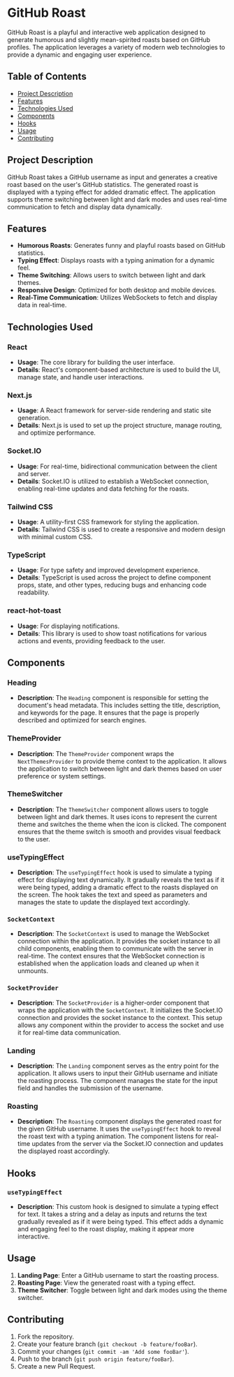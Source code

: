 # GitHub Roast

GitHub Roast is a playful and interactive web application designed to generate humorous and slightly mean-spirited roasts based on GitHub profiles. The application leverages a variety of modern web technologies to provide a dynamic and engaging user experience.

## Table of Contents

- [Project Description](#project-description)
- [Features](#features)
- [Technologies Used](#technologies-used)
- [Components](#components)
- [Hooks](#hooks)
- [Usage](#usage)
- [Contributing](#contributing)


## Project Description

GitHub Roast takes a GitHub username as input and generates a creative roast based on the user's GitHub statistics. The generated roast is displayed with a typing effect for added dramatic effect. The application supports theme switching between light and dark modes and uses real-time communication to fetch and display data dynamically.

## Features

- **Humorous Roasts**: Generates funny and playful roasts based on GitHub statistics.
- **Typing Effect**: Displays roasts with a typing animation for a dynamic feel.
- **Theme Switching**: Allows users to switch between light and dark themes.
- **Responsive Design**: Optimized for both desktop and mobile devices.
- **Real-Time Communication**: Utilizes WebSockets to fetch and display data in real-time.

## Technologies Used

### React

- **Usage**: The core library for building the user interface.
- **Details**: React's component-based architecture is used to build the UI, manage state, and handle user interactions.

### Next.js

- **Usage**: A React framework for server-side rendering and static site generation.
- **Details**: Next.js is used to set up the project structure, manage routing, and optimize performance.

### Socket.IO

- **Usage**: For real-time, bidirectional communication between the client and server.
- **Details**: Socket.IO is utilized to establish a WebSocket connection, enabling real-time updates and data fetching for the roasts.

### Tailwind CSS

- **Usage**: A utility-first CSS framework for styling the application.
- **Details**: Tailwind CSS is used to create a responsive and modern design with minimal custom CSS.

### TypeScript

- **Usage**: For type safety and improved development experience.
- **Details**: TypeScript is used across the project to define component props, state, and other types, reducing bugs and enhancing code readability.

### react-hot-toast

- **Usage**: For displaying notifications.
- **Details**: This library is used to show toast notifications for various actions and events, providing feedback to the user.

## Components

### Heading

- **Description**: The `Heading` component is responsible for setting the document's head metadata. This includes setting the title, description, and keywords for the page. It ensures that the page is properly described and optimized for search engines.

### ThemeProvider

- **Description**: The `ThemeProvider` component wraps the `NextThemesProvider` to provide theme context to the application. It allows the application to switch between light and dark themes based on user preference or system settings.

### ThemeSwitcher

- **Description**: The `ThemeSwitcher` component allows users to toggle between light and dark themes. It uses icons to represent the current theme and switches the theme when the icon is clicked. The component ensures that the theme switch is smooth and provides visual feedback to the user.

### useTypingEffect

- **Description**: The `useTypingEffect` hook is used to simulate a typing effect for displaying text dynamically. It gradually reveals the text as if it were being typed, adding a dramatic effect to the roasts displayed on the screen. The hook takes the text and speed as parameters and manages the state to update the displayed text accordingly.

### `SocketContext`

- **Description**: The `SocketContext` is used to manage the WebSocket connection within the application. It provides the socket instance to all child components, enabling them to communicate with the server in real-time. The context ensures that the WebSocket connection is established when the application loads and cleaned up when it unmounts.

### `SocketProvider`

- **Description**: The `SocketProvider` is a higher-order component that wraps the application with the `SocketContext`. It initializes the Socket.IO connection and provides the socket instance to the context. This setup allows any component within the provider to access the socket and use it for real-time data communication.

### Landing

- **Description**: The `Landing` component serves as the entry point for the application. It allows users to input their GitHub username and initiate the roasting process. The component manages the state for the input field and handles the submission of the username.

### Roasting

- **Description**: The `Roasting` component displays the generated roast for the given GitHub username. It uses the `useTypingEffect` hook to reveal the roast text with a typing animation. The component listens for real-time updates from the server via the Socket.IO connection and updates the displayed roast accordingly.

## Hooks

### `useTypingEffect`

- **Description**: This custom hook is designed to simulate a typing effect for text. It takes a string and a delay as inputs and returns the text gradually revealed as if it were being typed. This effect adds a dynamic and engaging feel to the roast display, making it appear more interactive.


## Usage

1. **Landing Page**: Enter a GitHub username to start the roasting process.
2. **Roasting Page**: View the generated roast with a typing effect.
3. **Theme Switcher**: Toggle between light and dark modes using the theme switcher.

## Contributing

1. Fork the repository.
2. Create your feature branch (`git checkout -b feature/fooBar`).
3. Commit your changes (`git commit -am 'Add some fooBar'`).
4. Push to the branch (`git push origin feature/fooBar`).
5. Create a new Pull Request.

